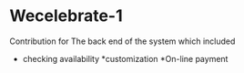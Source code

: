 # Wecelebrate-1


Contribution for The back end of the system which included 
 * checking availability
 *customization
 *On-line payment
